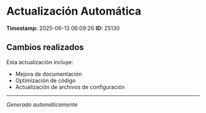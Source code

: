 # Actualización Automática

**Timestamp:** 2025-06-13 06:09:26
**ID:** 25130

## Cambios realizados

Esta actualización incluye:
- Mejora de documentación
- Optimización de código
- Actualización de archivos de configuración

---
*Generado automáticamente*
